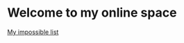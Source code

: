 # Welcome to my online space
[My impossible list](https://psvkushal.github.io/my_impossible_list/my_impossible_list.html)
